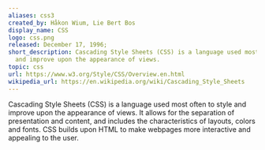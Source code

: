 ```yaml
---
aliases: css3
created_by: Håkon Wium, Lie Bert Bos
display_name: CSS
logo: css.png
released: December 17, 1996;
short_description: Cascading Style Sheets (CSS) is a language used most often to style
  and improve upon the appearance of views.
topic: css
url: https://www.w3.org/Style/CSS/Overview.en.html
wikipedia_url: https://en.wikipedia.org/wiki/Cascading_Style_Sheets
---
```

Cascading Style Sheets (CSS) is a language used most often to style and improve upon the appearance of views. It allows for the separation of presentation and content, and includes the characteristics of layouts, colors and fonts. CSS builds upon HTML to make webpages more interactive and appealing to the user.
